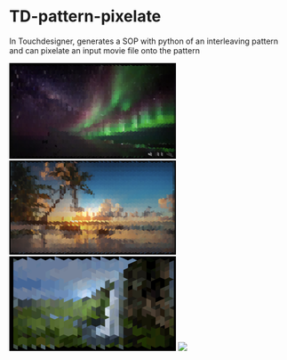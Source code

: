 # TD-pattern-pixelate
 In Touchdesigner, generates a SOP with python of an interleaving pattern and can pixelate an input movie file onto the pattern 

<img src="./examples/patternNorthernLights.png" width="300" />
<img src="./examples/patternBeach.png" width="300" />
<img src="./examples/patternWaterfall.gif" width="300" />
<img src="./examples/patternWaves.gif" width="300" />
